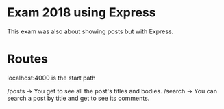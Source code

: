 # Exam 2018 using Express

This exam was also about showing posts but with Express. 

# Routes
localhost:4000 is the start path

/posts -> You get to see all the post's titles and bodies.
/search -> You can search a post by title and get to see its comments.
